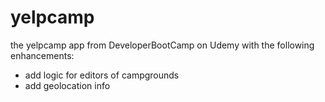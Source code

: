 # yelpcamp
the yelpcamp app from DeveloperBootCamp on Udemy with the following enhancements:
 - add logic for editors of campgrounds
 - add geolocation info
